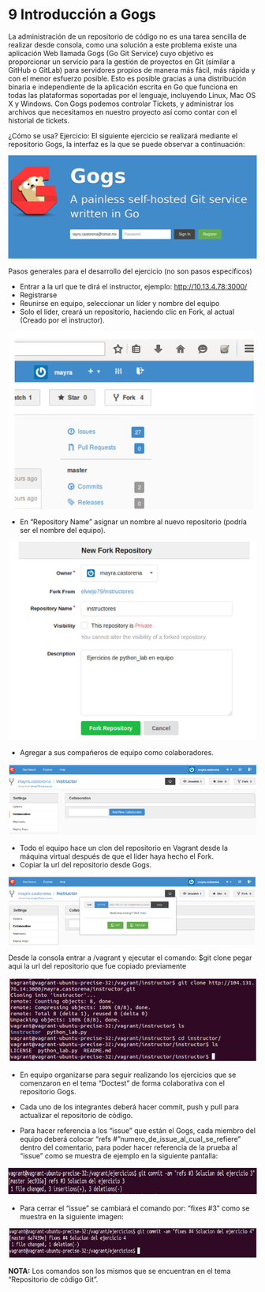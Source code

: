 # 9 Introducción a Gogs

La administración de un repositorio de código  no es una tarea sencilla de realizar desde consola, como una solución a este problema existe una aplicación Web llamada Gogs (Go Git Service) cuyo objetivo es proporcionar un servicio para la gestión de proyectos en Git (similar a GitHub o GitLab) para servidores propios de manera más fácil, más rápida y con el menor esfuerzo posible. Esto es posible gracias a una distribución binaria e independiente de la aplicación escrita en Go que funciona en todas las plataformas soportadas por el lenguaje, incluyendo Linux, Mac OS X y Windows.
Con Gogs podemos controlar Tickets, y administrar los archivos que necesitamos en nuestro proyecto así como contar con el historial de tickets.

¿Cómo se usa?
Ejercicio: El siguiente ejercicio se realizará mediante el repositorio Gogs, la interfaz es la que se puede observar a continuación:

![Gogs](images/Gogs.png)

Pasos generales para el desarrollo del ejercicio (no son pasos específicos)
* Entrar a la url que te dirá el instructor, ejemplo: http://10.13.4.78:3000/
* Registrarse
* Reunirse en equipo, seleccionar un líder y nombre del equipo
* Solo el líder,  creará un repositorio, haciendo clic en Fork, al actual (Creado por el instructor).

![Hacer Fork](images/hacerfork.png)

* En “Repository Name” asignar un nombre al nuevo repositorio (podría ser el nombre del equipo).

![Asignar nombre](images/Asignarnombre.png)

* Agregar a sus compañeros de equipo como colaboradores.

![Agregar colaboradores](images/AsignarColaboradores.png)

* Todo el equipo hace un clon del repositorio en Vagrant desde la máquina virtual después de que el líder haya hecho el Fork.
* Copiar la url del repositorio desde Gogs.

![Url](images/Copiarurl.png)

Desde la consola entrar a /vagrant y ejecutar el comando:
$git clone pegar aqui la url del repositorio que fue copiado previamente

![Hacer Clone](images/HacerClone.png)

* En equipo organizarse para seguir realizando los ejercicios que se comenzaron en el tema “Doctest” de forma colaborativa con el repositorio Gogs.

* Cada uno de los integrantes deberá hacer commit, push y pull para actualizar el repositorio de código.

* Para hacer referencia a los “issue” que están el Gogs, cada miembro del equipo deberá colocar “refs #”numero_de_issue_al_cual_se_refiere” dentro del comentario, para poder hacer referencia de la prueba al “issue” como se muestra de ejemplo en la siguiente pantalla:

![Commit](images/Commitrefs.png)

* Para cerrar el “issue” se cambiará el comando por: “fixes #3” como se muestra en la siguiente imagen:

![Commit](images/Commitfixes.png)

__NOTA:__ Los comandos son los mismos que se encuentran en el tema “Repositorio de código Git”.
